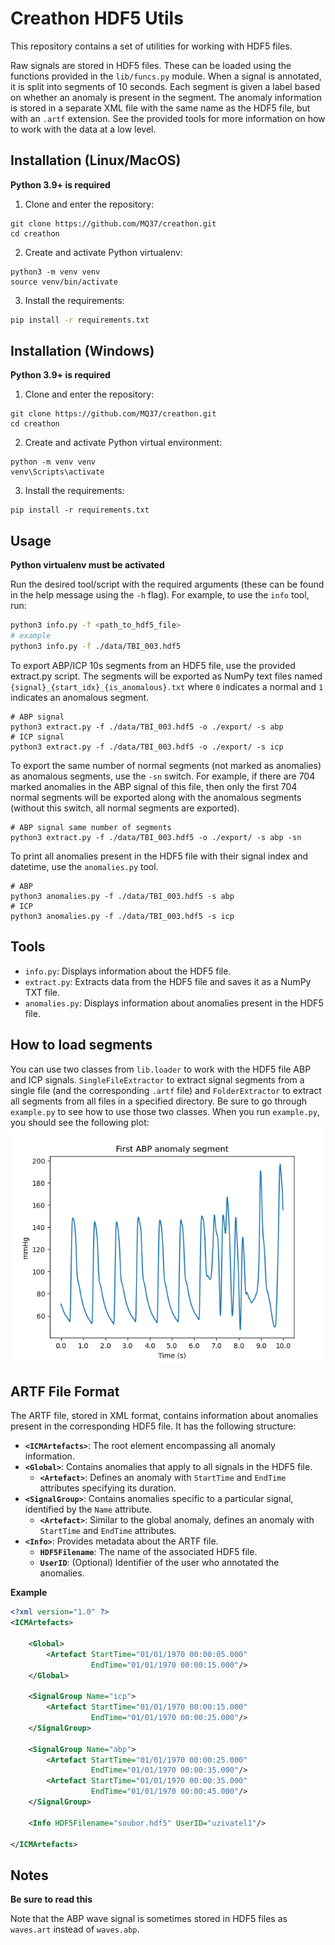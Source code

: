 # Creathon HDF5 Utils

This repository contains a set of utilities for working with HDF5 files.

Raw signals are stored in HDF5 files. These can be loaded using the functions provided in the `lib/funcs.py` module. When a signal is annotated, it is split into segments of 10 seconds. Each segment is given a label based on whether an anomaly is present in the segment. The anomaly information is stored in a separate XML file with the same name as the HDF5 file, but with an `.artf` extension. See the provided tools for more information on how to work with the data at a low level.

## Installation (Linux/MacOS)
**Python 3.9+ is required**

1. Clone and enter the repository:
```
git clone https://github.com/MQ37/creathon.git
cd creathon
```
2. Create and activate Python virtualenv:
```
python3 -m venv venv
source venv/bin/activate
```
3. Install the requirements:
```bash
pip install -r requirements.txt
```

## Installation (Windows)
**Python 3.9+ is required**

1. Clone and enter the repository:
```
git clone https://github.com/MQ37/creathon.git
cd creathon
```

2. Create and activate Python virtual environment:
```
python -m venv venv
venv\Scripts\activate
```

3. Install the requirements:
```
pip install -r requirements.txt
```

## Usage
**Python virtualenv must be activated**

Run the desired tool/script with the required arguments (these can be found in the help message using the `-h` flag). For example, to use the `info` tool, run:
```bash
python3 info.py -f <path_to_hdf5_file>
# example
python3 info.py -f ./data/TBI_003.hdf5
```

To export ABP/ICP 10s segments from an HDF5 file, use the provided extract.py script. The segments will be exported as NumPy text files named `{signal}_{start_idx}_{is_anomalous}.txt` where `0` indicates a normal and `1` indicates an anomalous segment.
```
# ABP signal
python3 extract.py -f ./data/TBI_003.hdf5 -o ./export/ -s abp
# ICP signal
python3 extract.py -f ./data/TBI_003.hdf5 -o ./export/ -s icp
```
To export the same number of normal segments (not marked as anomalies) as anomalous segments, use the `-sn` switch. For example, if there are 704 marked anomalies in the ABP signal of this file, then only the first 704 normal segments will be exported along with the anomalous segments (without this switch, all normal segments are exported).
```
# ABP signal same number of segments
python3 extract.py -f ./data/TBI_003.hdf5 -o ./export/ -s abp -sn
```
To print all anomalies present in the HDF5 file with their signal index and datetime, use the `anomalies.py` tool. 
```
# ABP
python3 anomalies.py -f ./data/TBI_003.hdf5 -s abp
# ICP
python3 anomalies.py -f ./data/TBI_003.hdf5 -s icp
```

## Tools

- `info.py`: Displays information about the HDF5 file.
- `extract.py`: Extracts data from the HDF5 file and saves it as a NumPy TXT file.
- `anomalies.py`: Displays information about anomalies present in the HDF5 file. 

## How to load segments

You can use two classes from `lib.loader` to work with the HDF5 file ABP and ICP signals. `SingleFileExtractor` to extract signal segments from a single file (and the corresponding `.artf` file) and `FolderExtractor` to extract all segments from all files in a specified directory. Be sure to go through `example.py` to see how to use those two classes. When you run `example.py`, you should see the following plot:
![Example ABP anomaly segment plot](screenshots/example.png)

## ARTF File Format

The ARTF file, stored in XML format, contains information about anomalies present in the corresponding HDF5 file. It has the following structure:

* **`<ICMArtefacts>`**: The root element encompassing all anomaly information.
* **`<Global>`**: Contains anomalies that apply to all signals in the HDF5 file.
    * **`<Artefact>`**:  Defines an anomaly with `StartTime` and `EndTime` attributes specifying its duration.
* **`<SignalGroup>`**:  Contains anomalies specific to a particular signal, identified by the `Name` attribute.
    * **`<Artefact>`**: Similar to the global anomaly, defines an anomaly with `StartTime` and `EndTime` attributes.
* **`<Info>`**:  Provides metadata about the ARTF file.
    * **`HDF5Filename`**:  The name of the associated HDF5 file.
    * **`UserID`**: (Optional) Identifier of the user who annotated the anomalies.

**Example**

```xml
<?xml version="1.0" ?>
<ICMArtefacts>

    <Global>
        <Artefact StartTime="01/01/1970 00:00:05.000"
                  EndTime="01/01/1970 00:00:15.000"/>
    </Global>

    <SignalGroup Name="icp">
        <Artefact StartTime="01/01/1970 00:00:15.000"
                  EndTime="01/01/1970 00:00:25.000"/>
    </SignalGroup>

    <SignalGroup Name="abp">
        <Artefact StartTime="01/01/1970 00:00:25.000"
                  EndTime="01/01/1970 00:00:35.000"/>
        <Artefact StartTime="01/01/1970 00:00:35.000"
                  EndTime="01/01/1970 00:00:45.000"/>
    </SignalGroup>

    <Info HDF5Filename="soubor.hdf5" UserID="uzivatel1"/>

</ICMArtefacts>
``` 

## Notes
**Be sure to read this**

Note that the ABP wave signal is sometimes stored in HDF5 files as `waves.art` instead of `waves.abp`. 


